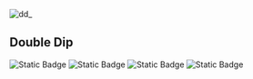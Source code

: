 ![dd_](https://github.com/anubhav11156/Pharaonik/assets/86551390/94431b34-2c2e-4717-9e97-21c1a31e93b5)
## Double Dip
![Static Badge](https://img.shields.io/badge/Medium-orange?style=flat-square)  ![Static Badge](https://img.shields.io/badge/Reentrancy-blue?style=flat-square)  ![Static Badge](https://img.shields.io/badge/Double%20Spending-blue?style=flat-square)  ![Static Badge](https://img.shields.io/badge/Input%20Validation-blue?style=flat-square)

